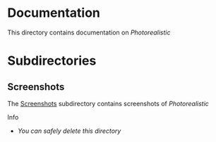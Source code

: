 # Documentation

This directory contains documentation on _Photorealistic_ 

# Subdirectories

## Screenshots

The [Screenshots](screenshots) subdirectory contains screenshots of _Photorealistic_

Info
- _You can safely delete this directory_